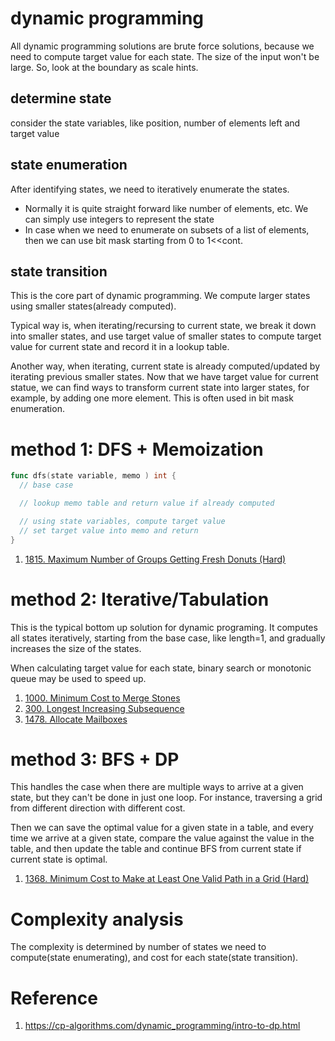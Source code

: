 # dynamic programming

All dynamic programming solutions are brute force solutions, because we need to compute target value for each state.
The size of the input won't be large. So, look at the boundary as scale hints.


## determine state
consider the state variables, like position, number of elements left and target value

## state enumeration
After identifying states, we need to iteratively enumerate the states.
* Normally it is quite straight forward like number of elements, etc. We can simply use integers to represent the state
* In case when we need to enumerate on subsets of a list of elements, then we can use bit mask starting from 0 to 1<<cont.

## state transition
This is the core part of dynamic programming. We compute larger states using smaller states(already computed).

Typical way is, when iterating/recursing to current state, we break it down into smaller states, and use target value
of smaller states to compute target value for current state and record it in a lookup table.

Another way, when iterating, current state is already computed/updated by iterating previous smaller states. Now that we have target value
for current statue, we can find ways to transform current state into larger states, for example, by adding one more element. This is
often used in bit mask enumeration.



# method 1: DFS + Memoization

```go
func dfs(state variable, memo ) int {
  // base case

  // lookup memo table and return value if already computed

  // using state variables, compute target value
  // set target value into memo and return
}
```

1. [1815. Maximum Number of Groups Getting Fresh Donuts (Hard)](https://leetcode.com/problems/maximum-number-of-groups-getting-fresh-donuts/)


# method 2: Iterative/Tabulation
This is the typical bottom up solution for dynamic programing. It computes all states iteratively, starting from the base case, like length=1,
and gradually increases the size of the states. 

When calculating target value for each state, binary search or monotonic queue may be used to speed up.


1. [1000. Minimum Cost to Merge Stones](https://leetcode.com/problems/minimum-cost-to-merge-stones/description/)
2. [300. Longest Increasing Subsequence](https://leetcode.com/problems/longest-increasing-subsequence/)
3. [1478. Allocate Mailboxes](https://leetcode.com/problems/allocate-mailboxes/description/)


# method 3: BFS + DP
This handles the case when there are multiple ways to arrive at a given state, but they can't be done in just one loop. For instance, traversing a grid from different
direction with different cost.

Then we can save the optimal value for a given state in a table, and every time we arrive at a given state, compare the value against the value in the table, and then update
 the table and continue BFS from current state if current state is optimal.

 1. [1368. Minimum Cost to Make at Least One Valid Path in a Grid (Hard)](https://leetcode.com/problems/minimum-cost-to-make-at-least-one-valid-path-in-a-grid/)


# Complexity analysis
The complexity is determined by number of states we need to compute(state enumerating), and cost for each state(state transition).


# Reference
1. https://cp-algorithms.com/dynamic_programming/intro-to-dp.html
